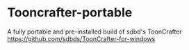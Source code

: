 # Tooncrafter-portable
A fully portable and pre-installed build of sdbd's ToonCrafter https://github.com/sdbds/ToonCrafter-for-windows
